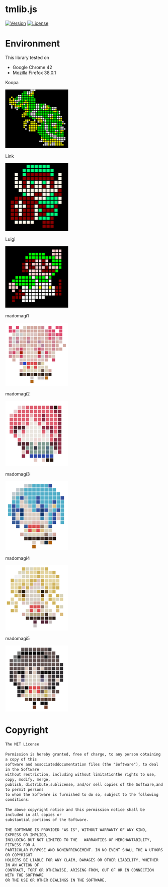 # tmlib.js
[![Version](https://img.shields.io/badge/version-v0.5.0-blue.svg?style=flat)](http://phi-jp.github.io/tmlib.js)
[![License](https://img.shields.io/badge/license-MIT-lightgrey.svg?style=flat)](http://opensource.org/licenses/MIT)

# Environment
This library tested on
- Google Chrome 42
- Mozilla Firefox 38.0.1


Koopa

<img src="./Raw/images/koopa.png" width="200" alt="koopa">

Link

<img src="./Raw/images/link.png" width="200" alt="link">

Luigi

<img src="./Raw/images/luigi.png" width="200" alt="luigi">

madomagi1

<img src="./Raw/images/madomagi1.png" width="200" alt="madomagi1">

madomagi2

<img src="./Raw/images/madomagi2.png" width="200" alt="madomagi2">

madomagi3

<img src="./Raw/images/madomagi3.png" width="200" alt="madomagi3">

madomagi4

<img src="./Raw/images/madomagi4.png" width="200" alt="madomagi4">

madomagi5

<img src="./Raw/images/madomagi5.png" width="200" alt="madomagi5">

# Copyright
    The MIT License

    Permission is hereby granted, free of charge, to any person obtaining a copy of this
    software and associateddocumentation files (the "Software"), to deal in the Software
    without restriction, including without limitationthe rights to use, copy, modify, merge,
    publish, distribute,sublicense, and/or sell copies of the Software,and to permit persons
    to whom the Software is furnished to do so, subject to the following conditions:

    The above copyright notice and this permission notice shall be included in all copies or 
    substantial portions of the Software.

    THE SOFTWARE IS PROVIDED "AS IS", WITHOUT WARRANTY OF ANY KIND, EXPRESS OR IMPLIED, 
    INCLUDING BUT NOT LIMITED TO THE   WARRANTIES OF MERCHANTABILITY, FITNESS FOR A
    PARTICULAR PURPOSE AND NONINFRINGEMENT. IN NO EVENT SHALL THE A UTHORS OR COPYRIGHT
    HOLDERS BE LIABLE FOR ANY CLAIM, DAMAGES OR OTHER LIABILITY, WHETHER IN AN ACTION OF
    CONTRACT, TORT OR OTHERWISE, ARISING FROM, OUT OF OR IN CONNECTION WITH THE SOFTWARE
    OR THE USE OR OTHER DEALINGS IN THE SOFTWARE.
